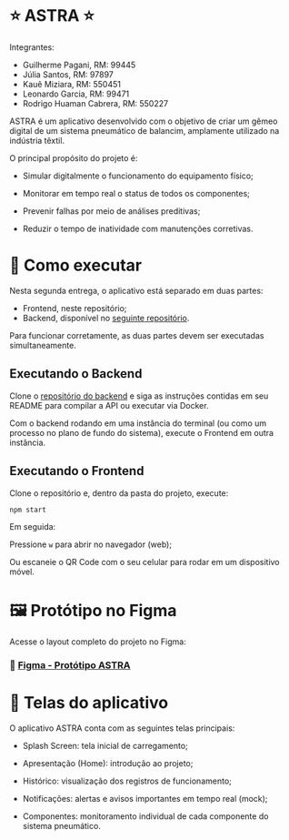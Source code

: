# ⭐ ASTRA ⭐

Integrantes:

- Guilherme Pagani, RM: 99445
- Júlia Santos, RM: 97897
- Kauê Miziara, RM: 550451
- Leonardo Garcia, RM: 99471
- Rodrigo Huaman Cabrera, RM: 550227

ASTRA é um aplicativo desenvolvido com o objetivo de criar um gêmeo digital de um sistema pneumático de balancim, amplamente utilizado na indústria têxtil.

O principal propósito do projeto é:

- Simular digitalmente o funcionamento do equipamento físico;

- Monitorar em tempo real o status de todos os componentes;

- Prevenir falhas por meio de análises preditivas;

- Reduzir o tempo de inatividade com manutenções corretivas.

# 🚀 Como executar

Nesta segunda entrega, o aplicativo está separado em duas partes:

- Frontend, neste repositório;
- Backend, disponível no [seguinte repositório](https://github.com/Grupo-Astra/apmd-go-api).

Para funcionar corretamente, as duas partes devem ser executadas simultaneamente.

## Executando o Backend

Clone o [repositório do backend](https://github.com/Grupo-Astra/apmd-go-api) e siga
as instruções contidas em seu README para compilar a API ou executar via Docker.

Com o backend rodando em uma instância do terminal (ou como um
processo no plano de fundo do sistema), execute o Frontend em outra instância.

## Executando o Frontend

Clone o repositório e, dentro da pasta do projeto, execute:

```sh
npm start
```

Em seguida:

Pressione `w` para abrir no navegador (web);

Ou escaneie o QR Code com o seu celular para rodar em um dispositivo móvel.

# 🖼 Protótipo no Figma

Acesse o layout completo do projeto no Figma:

### 🔗 [Figma - Protótipo ASTRA](https://www.figma.com/design/QCd382CXlcN2zXRg6NND32/Untitled?node-id=1-179&t=XpYw7EAwRIXr0YYA-1)

# 📱 Telas do aplicativo

O aplicativo ASTRA conta com as seguintes telas principais:

- Splash Screen: tela inicial de carregamento;

- Apresentação (Home): introdução ao projeto;

- Histórico: visualização dos registros de funcionamento;

- Notificações: alertas e avisos importantes em tempo real (mock);

- Componentes: monitoramento individual de cada componente do sistema pneumático.
